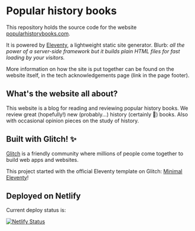 # Popular history books

This repository holds the source code for the website [popularhistorybooks.com](https://popularhistorybooks.com).

It is powered by [Eleventy](https://www.11ty.dev/), a lightweight static site generator. Blurb: _all the power of a server-side framework but it builds plain HTML files for fast loading by your visitors._

More information on how the site is put together can be found on the website itself, in the tech acknowledgements page (link in the page footer).

## What's the website all about?

This website is a blog for reading and reviewing popular history books. We review great (hopefully!) new (probably...) history (certainly 🙂) books. Also with occasional opinion pieces on the study of history.

## Built with Glitch! ✨

[Glitch](https://glitch.com) is a friendly community where millions of people come together to build web apps and websites.

This project started with the official Eleventy template on Glitch: [Minimal Eleventy](https://glitch.com/edit/#!/remix/11ty)!

## Deployed on Netlify

Current deploy status is:

[![Netlify Status](https://api.netlify.com/api/v1/badges/9d0a9294-2717-4163-be9f-13d6accfd658/deploy-status)](https://app.netlify.com/sites/pophistbooks/deploys)
